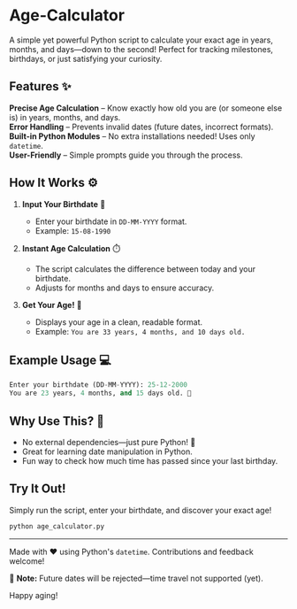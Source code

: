 # Age-Calculator 

A simple yet powerful Python script to calculate your exact age in years, months, and days—down to the second! Perfect for tracking milestones, birthdays, or just satisfying your curiosity.  

## Features ✨  
  **Precise Age Calculation** – Know exactly how old you are (or someone else is) in years, months, and days.  
  **Error Handling** – Prevents invalid dates (future dates, incorrect formats).  
  **Built-in Python Modules** – No extra installations needed! Uses only `datetime`.  
  **User-Friendly** – Simple prompts guide you through the process.  

## How It Works ⚙️  

1. **Input Your Birthdate** 📅  
   - Enter your birthdate in `DD-MM-YYYY` format.  
   - Example: `15-08-1990`  

2. **Instant Age Calculation** ⏱️  
   - The script calculates the difference between today and your birthdate.  
   - Adjusts for months and days to ensure accuracy.  

3. **Get Your Age!** 🎉  
   - Displays your age in a clean, readable format.  
   - Example: `You are 33 years, 4 months, and 10 days old.`  

## Example Usage 💻  

```python
Enter your birthdate (DD-MM-YYYY): 25-12-2000  
You are 23 years, 4 months, and 15 days old. 🎂  
```

## Why Use This? 🤔  
- No external dependencies—just pure Python! 🐍  
- Great for learning date manipulation in Python.  
- Fun way to check how much time has passed since your last birthday.  

## Try It Out!   
Simply run the script, enter your birthdate, and discover your exact age!  

```bash
python age_calculator.py  
```

---

Made with ❤️ using Python's `datetime`. Contributions and feedback welcome!  

📌 **Note:** Future dates will be rejected—time travel not supported (yet).  

Happy aging! 
